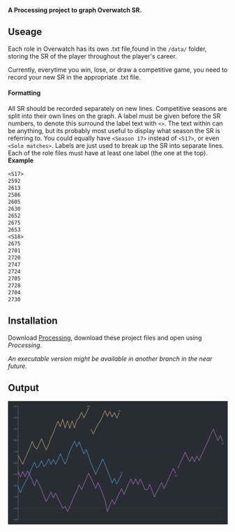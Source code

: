 **A Processing project to graph Overwatch SR.**

## Useage
Each role in Overwatch has its own .txt file,found in the `/data/` folder, storing the SR of the player throughout the player's career.

Currently, everytime you win, lose, or draw a competitive game, you need to record your new SR in the appropriate .txt file.

#### Formatting
All SR should be recorded separately on new lines. Competitive seasons are split into their own lines on the graph. A label must be given before the SR numbers, to denote this surround the label text with `<>`. The text within can be anything, but its probably most useful to display what season the SR is referring to. You could equally have `<Season 17>` instead of `<S17>`, or even `<Solo matches>`. Labels are just used to break up the SR into separate lines. Each of the role files must have at least one label (the one at the top).
**Example**
```
<S17>
2592
2613
2586
2605
2630
2652
2675
2653
<S18>
2675
2701
2720
2747
2724
2705
2728
2704
2730
```

## Installation
Download [Processing](https://processing.org/), download these project files and open using *Processing*.

*An executable version might be available in another branch in the near future.*

## Output
![](output.jpg)
